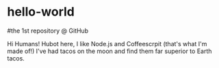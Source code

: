 # hello-world
#the 1st repository @ GitHub

Hi Humans!
Hubot here, I like Node.js and Coffeescrpit (that's what I'm made of!)
I've had tacos on the moon and find them far superior to Earth tacos.
